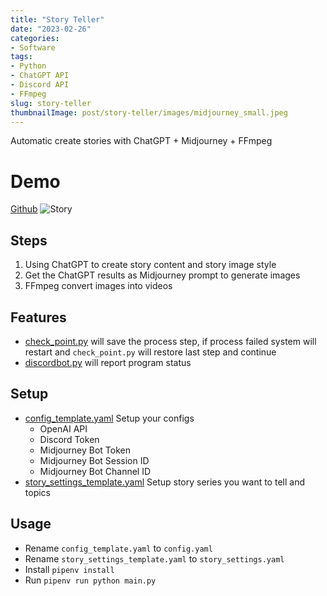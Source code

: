 ```yaml
---
title: "Story Teller"
date: "2023-02-26"
categories:
- Software
tags:
- Python
- ChatGPT API
- Discord API
- FFmpeg
slug: story-teller
thumbnailImage: post/story-teller/images/midjourney_small.jpeg
---
```


<!-- for peek -->
Automatic create stories with ChatGPT + Midjourney + FFmpeg

<!--more-->
# Demo
[Github](https://github.com/armcortex/tell_a_story)
![Story](/post/story-teller/images/midjourney.png)


## Steps
1. Using ChatGPT to create story content and story image style
2. Get the ChatGPT results as Midjourney prompt to generate images
3. FFmpeg convert images into videos

## Features
- [check_point.py](./tell_a_story/check_point.py) will save the process step, if process failed system will restart and `check_point.py` will restore last step and continue
- [discordbot.py](./tell_a_story/discordbot.py) will report program status

## Setup
- [config_template.yaml](./tell_a_story/config_template.yaml) Setup your configs
  - OpenAI API
  - Discord Token
  - Midjourney Bot Token
  - Midjourney Bot Session ID
  - Midjourney Bot Channel ID
- [story_settings_template.yaml](./tell_a_story/story_settings_template.yaml) Setup story series you want to tell and topics

## Usage
- Rename `config_template.yaml` to `config.yaml`
- Rename `story_settings_template.yaml` to `story_settings.yaml`
- Install `pipenv install`
- Run `pipenv run python main.py`

